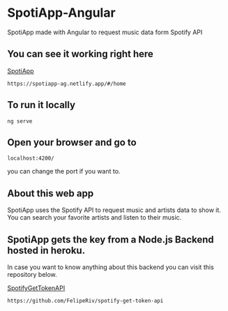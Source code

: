 # SpotiApp-Angular
SpotiApp made with Angular to request music data form Spotify API

## You can see it working right here
[SpotiApp](https://spotiapp-ag.netlify.app/#/home)
`````
https://spotiapp-ag.netlify.app/#/home
`````

## To run it locally
`````
ng serve
`````

## Open your browser and go to
`````
localhost:4200/
`````
you can change the port if you want to.

## About this web app
SpotiApp uses the Spotify API to request music and artists data to show it.
You can search your favorite artists and listen to their music.

## SpotiApp gets the key from a Node.js Backend hosted in heroku.
In case you want to know anything about this backend you can visit this repository below.

[SpotifyGetTokenAPI](https://github.com/FelipeRiv/spotify-get-token-api)
`````
https://github.com/FelipeRiv/spotify-get-token-api
`````


